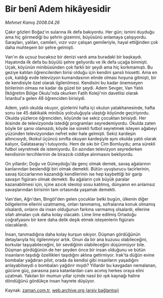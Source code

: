 # Bir benî Adem hikâyesidir

*Mehmet Kamış 2008.04.26*

<tr><td class="metin" colspan="2" style="padding-top: 20px; padding-left: 5px; padding-right: 10px;">Çakır gözleri Boğaz'ın sularına ilk defa bakıyordu. Her gün; ismini duyduğu ama hiç görmediği bu şehrin gizemini, büyüsünü anlamaya çalışıyordu. Sarayları, yalıları, camileri, vızır vızır çalışan gemileriyle, hayal ettiğinden çok daha muhteşem bir şehre gelmişti.</td></tr><tr><td class="metin" colspan="2" style="padding-top: 20px; padding-left: 5px; padding-right: 10px;"><p> Van'ın da uçsuz bucaksız bir denizi vardı ama buradaki bir başkaydı. Hayatında ilk defa bu büyülü şehre geliyordu ve ilk defa uçağa binmişti. Uçak, köyünün minibüsünden çok farklı bir şeydi ama hiç korkmamıştı. Bu geziye katılan öğrencilerden birisi olduğu için kendini şanslı hissetti. Ama en çok, kaldığı evde televizyon kumandasının elinde olması hoşuna gitmişti, bir de kendisiyle özel olarak ilgilenilmesi. Kendisini bu kadar önemseyen birilerinin olması ne kadar da güzel bir şeydi. Adem Sevger, Van Yatılı İlköğretim Bölge Okulu'nda okurken Fatih Koleji'nin davetlisi olarak İstanbul'a gelen 48 öğrenciden birisiydi. 
<p>Adem, yatılı okulda okuyor, günlerini hafta içi okulun yatakhanesinde, hafta sonu ise 45 dakikalık minibüs yolculuğuyla ulaştığı köyünde geçiriyordu. Okulda yüzlerce öğrenciden, köyünde ise sekiz çocuktan birisiydi. Her ikisinde de televizyonda istediği programları seyredemiyordu. Okulda zaten böyle bir şansı olamazdı, köyde ise sürekli futbol seyretmek isteyen ağabeyi yüzünden televizyondan nefret eder hale gelmişti. Sekiz kardeşin altıncısıydı, ilkokul üçüncü sınıfta okuyan kardeşiyle aynı okulda yatılı olarak kalıyor, Galatasaray'ı tutuyordu. Hem de sıkı bir Cim Bomluydu; ama sürekli futbol seyretmek de istemiyordu. En azından televizyon seyrederken kendisinin tercihlerinin de birazcık ciddiye alınmasını bekliyordu. 
<p>On yıllardır; Doğu ve Güneydoğu'da genç olmak demek, savaş ağalarının kanlarından beslendiği biri olmak demekti. Bütün uyuşturucu tacirlerinin, savaş tüccarlarının kazandığı kendilerinin ise hep kaybettiği bir garip savaşın figüranı olmak demekti. Bu ağaların çok büyük paralar kazanabilmesi için, içine azıcık ideoloji sosu katılmış, dünyanın en anlamsız savaşlarından birisinin tam ortasında yaşamak demekti.
<p> Van'dan, Ağrı'dan, Bingöl'den gelen çocuklar belki bugün, ülkenin diğer bölgelerine ellerini uzatmamış, onları tanımamış, sofralarına konuk olmamış olsalardı, onların da insan olduğunun farkına varmamış olsalardı, ellerine silah almaları çok daha kolay olacaktı. Lime lime edilmiş Ortadoğu coğrafyasını bir kere daha delik deşik etmek isteyenlerin figüranı olacaklardı. 
<p>İnsan, tanımadığına daha kolay kurşun sıkıyor. Düşman gördüğünün detaylarıyla hiç ilgilenmiyor artık. Onun da bir ana kuzusu olabileceğini, korkular taşıyabileceğini, bir sevdiğinin olabileceğini düşünmüyor bile. Düşman gördüğünün de her şeyden önce bir insan olduğunu ve bütün insanların taşıdığı özellikleri taşıdığını aklına getirmiyor. Irak'ta düğün evine bombalar yağdıran pilot, orada da kendisi gibi insanların yaşadığını anlayabilseydi o bombaları yağdırır mıydı? Yıllardır bu kavgadan nemalanan, gücüne güç, parasına para katanlardan canı acımış herkes oraya elini uzatmalı. Yakılan bir mumun yıllar içinde nasıl bir ışık kaynağı haline döndüğünü gördükçe insan hayrete düşüyor. <br/></p></p></p></p></p></td></tr>

Kaynak: [zaman.com.tr](http://zaman.com.tr/yazar.do?yazino=681522), [web.archive.org (arşiv bağlantısı)](http://web.archive.org/web/20080507053402/http://www.zaman.com.tr:80/yazar.do?yazino=681522)
